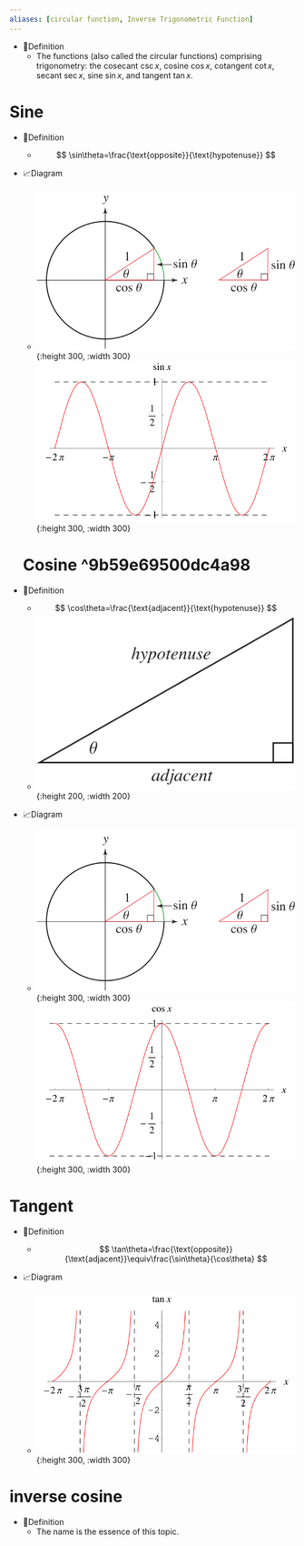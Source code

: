 ```yaml
---
aliases: [circular function, Inverse Trigonometric Function]
---
```


- 📝Definition
    - The functions (also called the circular functions) comprising trigonometry: the cosecant $\csc x$, cosine $\cos x$, cotangent $\cot x$, secant $\sec x$, sine $\sin x$, and tangent $\tan x$.
    
# Sine
- 📝Definition
    - $$
      \sin\theta=\frac{\text{opposite}}{\text{hypotenuse}}
      $$
    
- 📈Diagram
    - ![name](../assets/Trigonometry_700.svg){:height 300, :width 300}![name](../assets/Sin_550.svg){:height 300, :width 300}
    # Cosine ^9b59e69500dc4a98
    
- 📝Definition
    - $$
      \cos\theta=\frac{\text{adjacent}}{\text{hypotenuse}}
      $$
    - ![name](../assets/CosineDiagram_1000.svg){:height 200, :width 200}
    
- 📈Diagram
    - ![name](../assets/Trigonometry_700.svg){:height 300, :width 300}![name](../assets/Cos_600.svg){:height 300, :width 300}
    
# Tangent
- 📝Definition
    - $$
      \tan\theta=\frac{\text{opposite}}{\text{adjacent}}\equiv\frac{\sin\theta}{\cos\theta}
      $$
    
- 📈Diagram
    - ![name](../assets/Tangent_701.svg){:height 300, :width 300}
    
# inverse cosine
- 📝Definition
    - The name is the essence of this topic.
    